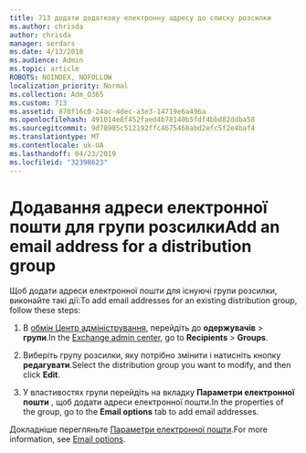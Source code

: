 ```yaml
---
title: 713 додати додаткову електронну адресу до списку розсилки
ms.author: chrisda
author: chrisda
manager: serdars
ms.date: 4/13/2018
ms.audience: Admin
ms.topic: article
ROBOTS: NOINDEX, NOFOLLOW
localization_priority: Normal
ms.collection: Adm_O365
ms.custom: 713
ms.assetid: 870f16c0-24ac-4dec-a3e3-14719e6a496a
ms.openlocfilehash: 491014e8f452faed4b78140b5fdf4bbd82ddba58
ms.sourcegitcommit: 9d78905c512192ffc4675468abd2efc5f2e4baf4
ms.translationtype: MT
ms.contentlocale: uk-UA
ms.lasthandoff: 04/23/2019
ms.locfileid: "32398623"
---
```

# <a name="add-an-email-address-for-a-distribution-group"></a><span data-ttu-id="52fd5-102">Додавання адреси електронної пошти для групи розсилки</span><span class="sxs-lookup"><span data-stu-id="52fd5-102">Add an email address for a distribution group</span></span>

<span data-ttu-id="52fd5-103">Щоб додати адреси електронної пошти для існуючі групи розсилки, виконайте такі дії:</span><span class="sxs-lookup"><span data-stu-id="52fd5-103">To add email addresses for an existing distribution group, follow these steps:</span></span>

1. <span data-ttu-id="52fd5-104">В [обмін Центр адміністрування](https://outlook.office365.com/ecp/), перейдіть до **одержувачів** \> **групи**.</span><span class="sxs-lookup"><span data-stu-id="52fd5-104">In the [Exchange admin center](https://outlook.office365.com/ecp/), go to **Recipients** \> **Groups**.</span></span>

2. <span data-ttu-id="52fd5-105">Виберіть групу розсилки, яку потрібно змінити і натисніть кнопку **редагувати**.</span><span class="sxs-lookup"><span data-stu-id="52fd5-105">Select the distribution group you want to modify, and then click **Edit**.</span></span>

3. <span data-ttu-id="52fd5-106">У властивостях групи перейдіть на вкладку **Параметри електронної пошти** , щоб додати адреси електронної пошти.</span><span class="sxs-lookup"><span data-stu-id="52fd5-106">In the properties of the group, go to the **Email options** tab to add email addresses.</span></span> 

<span data-ttu-id="52fd5-107">Докладніше перегляньте [Параметри електронної пошти](https://technet.microsoft.com/library/bb124513.aspx#emailoptions).</span><span class="sxs-lookup"><span data-stu-id="52fd5-107">For more information, see [Email options](https://technet.microsoft.com/library/bb124513.aspx#emailoptions).</span></span>
